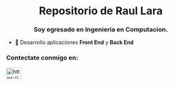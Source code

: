 <h1 align="center">Repositorio de Raul Lara</h1>
<h3 align="center">Soy egresado en Ingenieria en Computacion.</h3>

- 📄 Desarrollo aplicaciones **Front End** y **Back End**


<h3 align="left">Contectate conmigo en:</h3>
<p align="left">
<a href="https://www.linkedin.com/in/raul-lara-hernandez/" target="blank"><img align="center" src="https://raw.githubusercontent.com/rahuldkjain/github-profile-readme-generator/master/src/images/icons/Social/linked-in-alt.svg" alt="https://www.linkedin.com/in/raul-lara-hernandez/" height="30" width="40" /></a>
